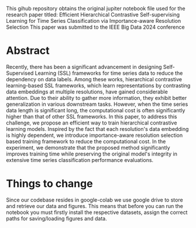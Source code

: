 This gihub repository obtains the original jupiter notebook file used for the research paper titled: Efficient Hierarchical Contrastive Self-supervising Learning for Time Series Classification via Importance-aware Resolution Selection
This paper was submitted to the IEEE Big Data 2024 conference

# Abstract
Recently, there has been a significant advancement in designing Self-Supervised Learning (SSL) frameworks for time series data to reduce the dependency on data labels. Among these works, hierarchical contrastive learning-based SSL frameworks, which learn representations by contrasting data embeddings at multiple resolutions, have gained considerable attention. Due to their ability to gather more information, they exhibit better generalization in various downstream tasks. However, when the time series data length is significant long, the computational cost is often significantly higher than that of other SSL frameworks. In this paper, to address this challenge, we propose an efficient way to train hierarchical contrastive learning models. Inspired by the fact that each resolution's data embedding is highly dependent, we introduce importance-aware resolution selection based training framework to reduce the computational cost. In the experiment, we demonstrate that the proposed method significantly improves training time while preserving the original model's integrity in extensive time series classification performance evaluations.

# Things to change
Since our codebase resides in google-colab we use google drive to store and retrieve our data and figures. This means that before you can run the notebook you must firstly install the respective datasets, assign the correct paths for saving/loading figures and data. 
